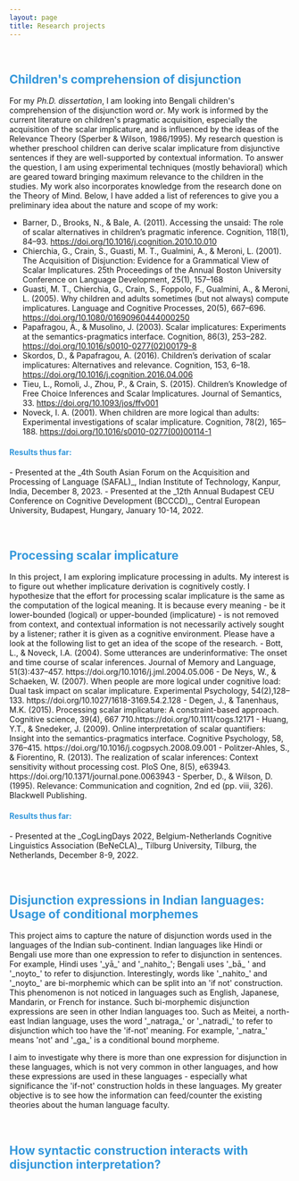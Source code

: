 ```yaml
---
layout: page
title: Research projects
---
```


 &nbsp;  
 
<h2> <span style="color: #3498DB ;">Children's comprehension of disjunction </span> </h2> 

For my _Ph.D._ _dissertation_, I am looking into Bengali children's comprehension of the disjunction word _or_. My work is informed by the current literature on children's pragmatic acquisition, especially the acquisition of the scalar implicature, and is influenced by the ideas of the Relevance Theory (Sperber & Wilson, 1986/1995). My research question is whether preschool children can derive scalar implicature from disjunctive sentences if they are well-supported by contextual information. To answer the question, I am using experimental techniques (mostly behavioral) which are geared toward bringing maximum relevance to the children in the studies. My work also incorporates knowledge from the research done on the Theory of Mind.  Below, I have added a list of references to give you a preliminary idea about the nature and scope of my work: 
- Barner, D., Brooks, N., & Bale, A. (2011). Accessing the unsaid: The role of scalar alternatives in children’s pragmatic inference. Cognition, 118(1), 84–93. https://doi.org/10.1016/j.cognition.2010.10.010
- Chierchia, G., Crain, S., Guasti, M. T., Gualmini, A., & Meroni, L. (2001). The Acquisition of Disjunction: Evidence for a Grammatical View of Scalar Implicatures. 25th Proceedings of the Annual Boston University Conference on Language Development, 25(1), 157–168
- Guasti, M. T., Chierchia, G., Crain, S., Foppolo, F., Gualmini, A., & Meroni, L. (2005). Why children and adults sometimes (but not always) compute implicatures. Language and Cognitive Processes, 20(5), 667–696. https://doi.org/10.1080/01690960444000250
- Papafragou, A., & Musolino, J. (2003). Scalar implicatures: Experiments at the semantics-pragmatics interface. Cognition, 86(3), 253–282. https://doi.org/10.1016/s0010-0277(02)00179-8
- Skordos, D., & Papafragou, A. (2016). Children’s derivation of scalar implicatures: Alternatives and relevance. Cognition, 153, 6–18. https://doi.org/10.1016/j.cognition.2016.04.006
- Tieu, L., Romoli, J., Zhou, P., & Crain, S. (2015). Children’s Knowledge of Free Choice Inferences and Scalar Implicatures. Journal of Semantics, 33. https://doi.org/10.1093/jos/ffv001
- Noveck, I. A. (2001). When children are more logical than adults: Experimental investigations of scalar implicature. Cognition, 78(2), 165–188. https://doi.org/10.1016/s0010-0277(00)00114-1

<h4> <span style="color: #3498DB ;">Results thus far: </span> </h4> 
- Presented at the _4th South Asian Forum on the Acquisition and Processing of Language (SAFAL)_, Indian Institute of Technology, Kanpur, India, December 8, 2023.
- Presented at the _12th Annual Budapest CEU Conference on Cognitive Development (BCCCD)_, Central European University, Budapest, Hungary,  January 10-14, 2022.


 &nbsp;    

 
<h2> <span style="color: #3498DB ;">Processing scalar implicature </span> </h2> 
In this project, I am exploring implicature processing in adults. My interest is to figure out whether implicature derivation is cognitively costly. I hypothesize that the effort for processing scalar implicature is the same as the computation of the logical meaning. It is because every meaning - be it lower-bounded (logical) or upper-bounded (implicature) - is not removed from context, and contextual information is not necessarily actively sought by a listener; rather it is given as a cognitive environment. Please have a look at the following list to get an idea of the scope of the research. 
- Bott, L., & Noveck, I.A. (2004). Some utterances are underinformative: The onset and time course of scalar inferences. Journal of Memory and Language, 51(3):437–457. https://doi.org/10.1016/j.jml.2004.05.006
- De Neys, W., & Schaeken, W. (2007). When people are more logical under cognitive load: Dual task impact on scalar implicature. Experimental Psychology, 54(2),128–133. https://doi.org/10.1027/1618-3169.54.2.128
- Degen, J., & Tanenhaus, M.K. (2015). Processing scalar implicature: A constraint-based approach. Cognitive science, 39(4), 667 710.https://doi.org/10.1111/cogs.12171
- Huang, Y.T., & Snedeker, J. (2009). Online interpretation of scalar quantifiers: Insight into the semantics-pragmatics interface. Cognitive Psychology, 58, 376–415. https://doi.org/10.1016/j.cogpsych.2008.09.001
- Politzer-Ahles, S., & Fiorentino, R. (2013). The realization of scalar inferences: Context sensitivity without processing cost. PloS One, 8(5), e63943. https://doi.org/10.1371/journal.pone.0063943
- Sperber, D., & Wilson, D. (1995). Relevance: Communication and cognition, 2nd ed (pp. viii, 326). Blackwell Publishing. 

<h4> <span style="color: #3498DB ;">Results thus far: </span> </h4> 
- Presented at the _CogLingDays 2022, Belgium-Netherlands Cognitive Linguistics Association (BeNeCLA)_, Tilburg University, Tilburg, the Netherlands, December 8-9, 2022.


 &nbsp;    


<h2> <span style="color: #3498DB ;">Disjunction expressions in Indian languages: Usage of conditional morphemes </span> </h2>
This project aims to capture the nature of disjunction words used in the languages of the Indian sub-continent. Indian languages like Hindi or Bengali use more than one expression to refer to disjunction in sentences. For example, Hindi uses '_yā_' and '_nahito_'; Bengali uses '_bā_ ' and '_noyto_' to refer to disjunction. Interestingly, words like '_nahito_' and '_noyto_' are bi-morphemic which can be split into an 'if not' construction. This phenomenon is not noticed in languages such as English, Japanese, Mandarin, or French for instance. Such bi-morphemic disjunction expressions are seen in other Indian languages too. Such as Meitei, a north-east Indian language, uses the word '_natraga_' or '_natradi_' to refer to disjunction which too have the 'if-not' meaning. For example, '_natra_' means 'not' and '_ga_' is a conditional bound morpheme. 

I aim to investigate why there is more than one expression for disjunction in these languages, which is not very common in other languages, and how these expressions are used in these languages - especially what significance the 'if-not' construction holds in these languages. My greater objective is to see how the information can feed/counter the existing theories about the human language faculty. 

 &nbsp;    

<h2> <span style="color: #3498DB ;">How syntactic construction interacts with disjunction interpretation? </span> </h2>

&nbsp;





